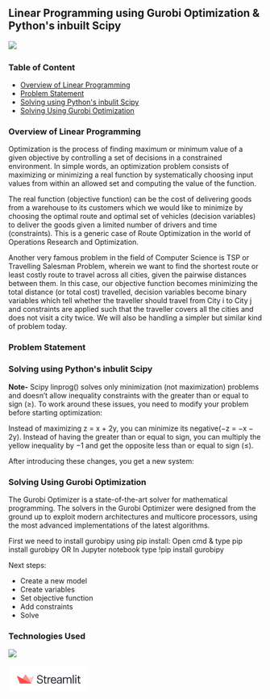 ##  Linear Programming using Gurobi Optimization & Python's inbuilt Scipy 

<img target="_blank" src="https://github.com/dipakml/Linear-Programming-using-Gurobi-Optimization-Python-s-inbuilt-Scipy-/blob/master/gurobi.jpeg" width=800>

### Table of Content
  * [Overview of Linear Programming](#overview)
  * [Problem Statement](#problem-statement)
  * [Solving using Python's inbulit Scipy](#using-scipy)
  * [Solving Using Gurobi Optimization](#gurobi-optimization)




### Overview of Linear Programming 
Optimization is the process of finding maximum or minimum value of a given objective by controlling a set of decisions in a constrained environment. In simple words, an optimization problem consists of maximizing or minimizing a real function by systematically choosing input values from within an allowed set and computing the value of the function.

The real function (objective function) can be the cost of delivering goods from a warehouse to its customers which we would like to minimize by choosing the optimal route and optimal set of vehicles (decision variables) to deliver the goods given a limited number of drivers and time (constraints). This is a generic case of Route Optimization in the world of Operations Research and Optimization.

Another very famous problem in the field of Computer Science is TSP or Travelling Salesman Problem, wherein we want to find the shortest route or least costly route to travel across all cities, given the pairwise distances between them. In this case, our objective function becomes minimizing the total distance (or total cost) travelled, decision variables become binary variables which tell whether the traveller should travel from City i to City j and constraints are applied such that the traveller covers all the cities and does not visit a city twice. We will also be handling a simpler but similar kind of problem today.


###  Problem Statement



### Solving using Python's inbulit Scipy

**Note-** Scipy linprog() solves only minimization (not maximization) problems and doesn’t allow inequality constraints with the greater than or equal to sign (≥). To work around these issues, you need to modify your problem before starting optimization:

Instead of maximizing z = x + 2y, you can minimize its negative(−z = −x − 2y).
Instead of having the greater than or equal to sign, you can multiply the yellow inequality by −1 and get the opposite less than or equal to sign (≤).

After introducing these changes, you get a new system:




### Solving Using Gurobi Optimization
The Gurobi Optimizer is a state-of-the-art solver for mathematical programming. The solvers in the Gurobi Optimizer were designed from the ground up to exploit modern architectures and multicore processors, using the most advanced implementations of the latest algorithms.

First we need to install gurobipy using pip install:
Open cmd & type pip install gurobipy
OR
In Jupyter notebook type !pip install gurobipy



Next steps:
- Create a new model
- Create variables
- Set objective function
- Add constraints
- Solve



### Technologies Used  
![](https://forthebadge.com/images/badges/made-with-python.svg) 

<img target="_blank" src="https://github.com/dipakml/Prediction-of-Concrete-Compressive-Strength/blob/master/Logo_Images/streamlit.png" width=160>


